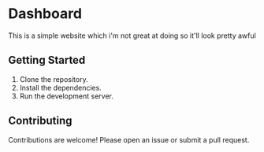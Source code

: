 # Dashboard

This is a simple website which i'm not great at doing so it'll look pretty awful 



## Getting Started

1. Clone the repository.
2. Install the dependencies.
3. Run the development server.

## Contributing
 Contributions are welcome! Please open an issue or submit a pull request. 
